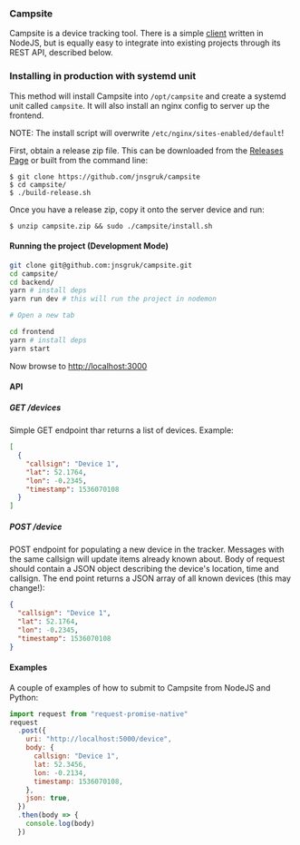 ### Campsite

Campsite is a device tracking tool. There is a simple [client](https://github.com/jnsgruk/campsite-client) written in NodeJS, but is equally easy to integrate into existing projects through its REST API, described below.

### Installing in production with systemd unit

This method will install Campsite into `/opt/campsite` and create a systemd unit called `campsite`. It will also install an nginx config to server up the frontend.

NOTE: The install script will overwrite `/etc/nginx/sites-enabled/default`!

First, obtain a release zip file. This can be downloaded from the [Releases Page](https://github.com/jnsgruk/campsite/releases) or built from the command line:

```
$ git clone https://github.com/jnsgruk/campsite
$ cd campsite/
$ ./build-release.sh
```

Once you have a release zip, copy it onto the server device and run:

```
$ unzip campsite.zip && sudo ./campsite/install.sh
```

#### Running the project (Development Mode)

```bash
git clone git@github.com:jnsgruk/campsite.git
cd campsite/
cd backend/
yarn # install deps
yarn run dev # this will run the project in nodemon

# Open a new tab

cd frontend
yarn # install deps
yarn start
```

Now browse to [http://localhost:3000](http://localhost:3000)

#### API

##### GET /devices

Simple GET endpoint thar returns a list of devices. Example:

```json
[
  {
    "callsign": "Device 1",
    "lat": 52.1764,
    "lon": -0.2345,
    "timestamp": 1536070108
  }
]
```

##### POST /device

POST endpoint for populating a new device in the tracker. Messages with the same callsign will update items already known about. Body of request should contain a JSON object describing the device's location, time and callsign. The end point returns a JSON array of all known devices (this may change!):

```json
{
  "callsign": "Device 1",
  "lat": 52.1764,
  "lon": -0.2345,
  "timestamp": 1536070108
}
```

#### Examples

A couple of examples of how to submit to Campsite from NodeJS and Python:

```javascript
import request from "request-promise-native"
request
  .post({
    uri: "http://localhost:5000/device",
    body: {
      callsign: "Device 1",
      lat: 52.3456,
      lon: -0.2134,
      timestamp: 1536070108,
    },
    json: true,
  })
  .then(body => {
    console.log(body)
  })
```
